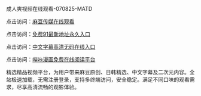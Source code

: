 成人爽视频在线观看-070825-MATD

点击访问：<a href="https://heiliaoe8ajia.pages.dev">麻豆传媒在线观看</a>

点击访问：<a href="https://heiliaoxqkkct.pages.dev">免费91最新地址永久入口</a>

点击访问：<a href="https://heiliaoxwd5i8.pages.dev">中文字幕高清无码在线入口</a>

点击访问：<a href="https://heiliaowzu4ur.pages.dev">哔咔漫画免费在线阅读平台</a>

精选精品视频平台，为用户带来麻豆原创、日韩精选、中文字幕及二次元内容。全站极速加载，无需注册登录，支持多终端访问，安全稳定。满足不同口味的观看需求，尽享高清流畅的观影体验。

<span style="display:none;">[Canonical link](https://github.com/nb0708/nb13 ）</span>
